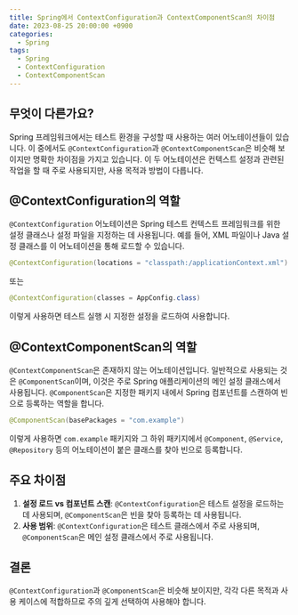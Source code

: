 ```yaml
---
title: Spring에서 ContextConfiguration과 ContextComponentScan의 차이점
date: 2023-08-25 20:00:00 +0900
categories:
  - Spring
tags:
  - Spring
  - ContextConfiguration
  - ContextComponentScan
---
```

## 무엇이 다른가요?

Spring 프레임워크에서는 테스트 환경을 구성할 때 사용하는 여러 어노테이션들이 있습니다. 이 중에서도 `@ContextConfiguration`과 `@ContextComponentScan`은 비슷해 보이지만 명확한 차이점을 가지고 있습니다. 이 두 어노테이션은 컨텍스트 설정과 관련된 작업을 할 때 주로 사용되지만, 사용 목적과 방법이 다릅니다.

## @ContextConfiguration의 역할

`@ContextConfiguration` 어노테이션은 Spring 테스트 컨텍스트 프레임워크를 위한 설정 클래스나 설정 파일을 지정하는 데 사용됩니다. 예를 들어, XML 파일이나 Java 설정 클래스를 이 어노테이션을 통해 로드할 수 있습니다.

```java
@ContextConfiguration(locations = "classpath:/applicationContext.xml")
```
또는

```java
@ContextConfiguration(classes = AppConfig.class)
```

이렇게 사용하면 테스트 실행 시 지정한 설정을 로드하여 사용합니다.

## @ContextComponentScan의 역할

`@ContextComponentScan`은 존재하지 않는 어노테이션입니다. 일반적으로 사용되는 것은 `@ComponentScan`이며, 이것은 주로 Spring 애플리케이션의 메인 설정 클래스에서 사용됩니다. `@ComponentScan`은 지정한 패키지 내에서 Spring 컴포넌트를 스캔하여 빈으로 등록하는 역할을 합니다.

```java
@ComponentScan(basePackages = "com.example")
```

이렇게 사용하면 `com.example` 패키지와 그 하위 패키지에서 `@Component`, `@Service`, `@Repository` 등의 어노테이션이 붙은 클래스를 찾아 빈으로 등록합니다.

## 주요 차이점

1. **설정 로드 vs 컴포넌트 스캔**: `@ContextConfiguration`은 테스트 설정을 로드하는 데 사용되며, `@ComponentScan`은 빈을 찾아 등록하는 데 사용됩니다.
2. **사용 범위**: `@ContextConfiguration`은 테스트 클래스에서 주로 사용되며, `@ComponentScan`은 메인 설정 클래스에서 주로 사용됩니다.

## 결론

`@ContextConfiguration`과 `@ComponentScan`은 비슷해 보이지만, 각각 다른 목적과 사용 케이스에 적합하므로 주의 깊게 선택하여 사용해야 합니다.